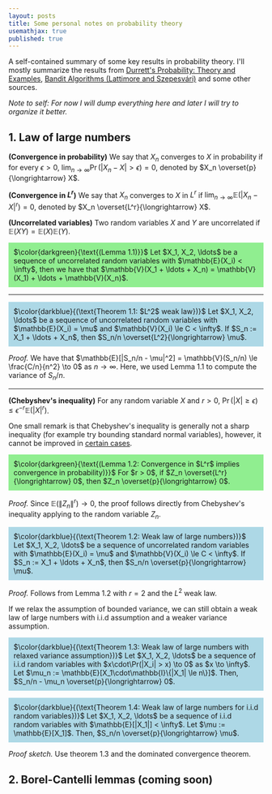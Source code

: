 ```yaml
---
layout: posts
title: Some personal notes on probability theory 
usemathjax: true
published: true
---
```


A self-contained summary of some key results in probability theory.
I'll mostly summarize the results from [Durrett's Probability: Theory and Examples](https://www.cambridge.org/ch/universitypress/subjects/statistics-probability/probability-theory-and-stochastic-processes/probability-theory-and-examples-5th-edition?format=HB), [Bandit Algorithms (Lattimore and Szepesvári)](https://tor-lattimore.com/downloads/book/book.pdf) and some other sources.

_Note to self: For now I will dump everything here and later I will try to organize it better._

<!-- ## 0. Measure-theoretic probability

**($\sigma$-algebra and probability measure)**
Let $\Omega$ be a set of outcomes.
A set of events $\mathcal{F} \subseteq 2^\Omega$ is a $\sigma$-algebra if $\Omega\in\mathcal{F}$, $A^c \in \mathcal{F}$ for all $A \in \mathcal{F}$ and $\bigcup_i A_i \in \mathcal{F}$ for all $A_i \in \mathcal{F}$.
A function $\mathbb{P}: \mathcal{F} \to \mathbb{R}$ is a probability measure if $\mathbb{P}(\Omega) = 1$ and $\mathbb{P}(A) \ge 0$ for all $A \in \mathcal{F}$.
Moreover, $\mathbb{P}(A^c) = 1 - \mathbb{P}(A)$ for all $A \in \mathcal{F}$ and $\mathbb{P}(\bigcup_i A_i) = \sum_i \mathbb{P}(A_i)$ for all $A_i \in \mathcal{F}$ such that $A_i \cap A_j = \emptyset$ for all $i \neq j$.
A set $\mathcal{G}$ is a sub-$\sigma$-algebra of $\mathcal{F}$ if $\mathcal{G} \subseteq \mathcal{F}$ and $\mathcal{G}$ is a $\sigma$-algebra.
The restriction of $\mathbb{P}$ to $\mathcal{G}$ is denoted by $\mathbb{P}|_{\mathcal{G}}$.

For an event $A\in\mathcal{F}$, we denote the probability of $A$ by $\mathbb{P}(A)$.

**(Measurable space)**
A measurable space is a pair $(\Omega, \mathcal{F})$ where $\Omega$ is a set and $\mathcal{F}$ is a $\sigma$-algebra on $\Omega$.

**($\mathcal{F}/\mathcal{G}$-measurable map)**
Let $(\Omega, \mathcal{F})$ be a measurable space and let $\mathcal{X}$ be any set and $\mathcal{G}\subseteq 2^{\mathcal{X}}$.
A map $X:\Omega \to \mathcal{X}$ is $\mathcal{F}/\mathcal{G}$-measurable if $X^{-1}(A) \in \mathcal{F}$ for all $A \in \mathcal{G}$.
Here, $\mathcal{G}$ _need not_ to be a $\sigma$-algebra.
If $X$ is $\mathcal{F}/\mathcal{G}$-measurable, then it is also $\mathcal{F}/\sigma(\mathcal{G})$-measurable, where $\sigma(\mathcal{G})$ is the smallest $\sigma$-algebra containing $\mathcal{G}$. 

Given a map $X:\Omega\to\mathcal{X}$ between measurable spaces $(\Omega, \mathcal{F})$ and $(\mathcal{X}, \mathcal{G})$, we define $$\sigma(X) = \{X^{-1}(A): A\in\mathcal{G}\}$$ to be the $\sigma$-algebra generated by $X$.
Here, the term "generated" means that $\sigma(X)$ is the _smallest_ $\sigma$-algebra containing $X^{-1}(A)$ for all $A \in \mathcal{G}$.
The map $X$ is $\mathcal{F}/\mathcal{G}$-measurable if and only if $\sigma(X) \subseteq \mathcal{F}$.
In fact, $\sigma(X)$ is a sub-$\sigma$-algebra of $\mathcal{F}$ and is also the smallest sub-$\sigma$-algebra for which $X$ is measurable.
Furthurmore, if $\mathcal{G} = \sigma(\mathcal{A})$ itself is generated by a set $\mathcal{A}\subseteq 2^{\mathcal{X}}$, it is enough to check that $$X^{-1}(\mathcal{A}) = \{X^{-1}(A) : A\in\mathcal{A}\}$$ is a subset of $\mathcal{F}$.

**(Borel $\sigma$-algebra)**
If $\mathcal{G}$ is a set of open intervals in $\mathbb{R}$, then the Borel $\sigma$-algebra $\mathcal{B}(\mathbb{R})$ is the smallest $\sigma$-algebra containing $\mathcal{G}$.

---
**(Random variable)**
A random variable on a measurable space $(\Omega, \mathcal{F})$ is a $\mathcal{F}/\mathcal{B}(\mathbb{R})$-measurable map $X:\Omega \to \mathbb{R}$. 

<p style="background-color: lightgreen; padding: 10px;">
$\color{darkgreen}{\text{(Lemma 0.1: Doob–Dynkin lemma (also known as factorization lemma))}}$
Assume that we are given measurable spaces $(\Omega, \mathcal{F})$, $(\mathcal{X}, \mathcal{G})$ and $(\mathcal{Y}, \mathcal{H})$, and $X:\Omega\to\mathcal{X}$ and $Y:\Omega\to\mathcal{Y}$ are the random elements (generalization of random variables to higher dimensions), if $(\mathcal{Y}, \mathcal{H})$ is a Borel space, then $Y$ is $\sigma(X)$-measureable if and only if there exists a $\mathcal{G}/\mathcal{H}$-measurable map $f:\mathcal{X}\to\mathcal{Y}$ such that $Y = f\circ X$.
Here, $Y$ is $\sigma(X)$-measurable means that $\sigma(Y) \subseteq \sigma(X)$, i.e. knowing $X$ gives us information about $Y$.
</p>

---
**(Filtration)**
Given a measurable space $(\Omega, \mathcal{F})$, a filtration is a sequence of $$(\mathcal{F}_t)_{t=0}^n$$ of sub-$\sigma$-algebras of $\mathcal{F}$ such that $$\mathcal{F}_0 \subseteq \mathcal{F}_1 \subseteq \ldots \subseteq \mathcal{F}_n$$.
Also we define $$\mathcal{F}_\infty = \sigma\left(\bigcup_{t=0}^\infty \mathcal{F}_t\right)$$ to be the smallest $\sigma$-algebra containing the union of all $$\mathcal{F}_t$$.

A sequence of random variables $$(X_t)_{t=1}^n$$ if _adapted_ to the filtration $$\mathbb{F} = (\mathcal{F}_t)_{t=0}^n$$ if $$X_t$$ is $$\mathcal{F}_{t}$$-measurable for all $t\in[n]$.
For brevity, we can say $$(X_t)_t$$ is $\mathbb{F}$-adapted.
Finally, $$(X_t)_t$$ is $\mathbb{F}$-predictable if $X_t$ is $$\mathcal{F}_{t-1}$$-measurable for all $t\in[n]$.

---
**(Conditional probability)**
Let $(\Omega, \mathcal{F}, \mathbb{P})$ be a probability space.
The conditional probability $\mathbb{P}(A|B)$ of $A$ given $B$ is defined as $$\mathbb{P}(A|B) = \frac{\mathbb{P}(A\cap B)}{\mathbb{P}(B)}$$.
Intuitively, this tells us how large the portion of $A$ is in $B$.

**(Independence)**
Two events $A, B\in\mathcal{F}$ are independent if $\mathbb{P}(A \cap B) = \mathbb{P}(A)\mathbb{P}(B)$.
Alternatively, we can say that $A$ and $B$ are independent if $\mathbb{P}(A|B) = \mathbb{P}(A)$.
Two random variables $X$ and $Y$ are independent if $\sigma(X)$ and $\sigma(Y)$ are independent $\sigma$-algebras, i.e. $\mathbb{P}(X\in A, Y\in B) = \mathbb{P}(X\in A)\mathbb{P}(Y\in B)$ for all $A, B\in\mathcal{B}(\mathbb{R})$.

---
**(Expectation)**
Given a probability space $(\Omega, \mathcal{F}, \mathbb{P})$, the expectation of a random variable $X:\Omega\to\mathbb{R}$ is defined as its Lebesgue integral with respect to $\mathbb{P}$:

$$
    \mathbb{E}[X] = \int_\Omega X(\omega) d\mathbb{P}(\omega)
$$

To rigourously define what exactly this is, we shall need two facts about integration.
First, the integral of an indicator function is the probability of the event:
If $$X(\omega) = \mathbb{I}\{\omega\in A\}$$ for some $A\in\mathbb{F}$, then $\int_\Omega X(\omega) d\mathbb{P}(\omega) = \mathbb{P}(A)$.
Second, the integral is a linear operator.

Now, if $$X(\omega) = \sum_{i=1}^n a_i \mathbb{I}\{\omega\in A_i\}$$ for some $A_i\in\mathcal{F}$, then we can write the integral as:

$$
    \int_\Omega X(\omega) d\mathbb{P}(\omega) = \sum_{i=1}^n a_i \int_\Omega \mathbb{I}\{\omega\in A_i\} d\mathbb{P}(\omega) = \sum_{i=1}^n a_i \mathbb{P}(A_i)
$$

Such an $X$ is called a simple function.
Then, the expectation is an approximation from below: 

$$
    \int_\Omega X(\omega) d\mathbb{P}(\omega) = \sup\left\{\int_\Omega h(\omega) d\mathbb{P}(\omega) : \text{$h$ is simple and $0\le h \le X$ pointwise} \right\}
$$

---
**(Stochastic process)**
A stochastic process on a probability space $(\Omega, \mathcal{F}, \mathbb{P})$ is a collection of random variables $(X_t)_{t\in T}$ indexed by a set $T$.

**($\mathbb{P}$-almost surely)**
When two random variables $X$ and $Y$ are equal almost surely, we write $X = Y$ $\mathbb{P}$-almost surely, denoted by $X = Y$ $\mathbb{P}$-a.s., if $\mathbb{P}(X = Y) = 1$.
To put it another way, they disagree on a set of measure zero.

**(Martingale)**
Let $X_1, X_2, \ldots$ be a sequence of random variables on $(\Omega, \mathcal{F}, \mathbb{P})$ and $$\mathbb{F} = (\mathcal{F}_t)_{t=1}^n$$ a filtration of $\mathcal{F}$ (we allow $n = \infty$).
A $\mathbb{F}$-adapted sequence of random variables $$(X_t)_{t\in\mathbb{N}_+}$$ is a $\mathbb{F}$-adapted martingale if:
(a) $$\mathbb{E}[X_t | \mathcal{F}_{t-1}] = X_{t-1}$$ almost surely for all $$t\in\{2, 3, \ldots\}$$ and
(b) $$X_t$$ is integrable.
If we replace the equality with less-than or greater-than, we call $$(X_t)_t$$ a supermartingale or submartingale respectively.

A fair betting game is one real-life example, where $$S_t$$ is the total money you have after $t$ rounds of a fair game which can be proven to be a martingale.

**(Stopping time)**
Let $$\mathbb{F} = (\mathcal{F}_t)_{t\in\mathbb{N}}$$ be a filtration.
A random variable $$\tau:\Omega\to\mathbb{N}\cup\{\infty\}$$ is a stopping time with respect to $$\mathbb{F}$$ if for all $$t\in\mathbb{N}$$, the event $$\{\tau \le t\} \in \mathcal{F}_t$$ (or we can say $$\mathbb{I}\{\tau \le t\}$$ is $$\mathcal{F}_t$$-measurable).
The $\sigma$-algebra at the stopping time $\tau$ is:

$$
    \mathcal{F}_\tau = \{A \in \mathcal{F}_\infty : A \cap \{\tau \le t\} \in \mathcal{F}_t \text{ for all $t$} \}
$$

<p style="background-color: lightblue; padding: 10px;">
$\color{darkblue}{(\text{Theorem 0.1: Doob's optional stopping})}$
Let $\mathbb{F} = (\mathcal{F}_t)_{t\in\mathbb{N}}$ be a filtration and $(X_t)_{t\in\mathbb{N}}$ be an $\mathbb{F}$-adapted martingale and $\tau$ an $\mathbb{F}$-stopping time such that <i>at least one</i> of the following conditions hold:

<br>
1. $\exists n\in\mathbb{N}$ such that $\mathbb{P}(\tau > n) = 0$, e.g. $\tau$ is almost surely bounded.

<br>
2. $\mathbb{E}[\tau] < \infty$ and $\exists c\in\mathbb{R}$ such that for all $t\in\mathbb{N}$, $\mathbb{E}\left[|X_{t+1} - X_t| ~\middle| \mathcal{F}_t\right] \le c$ almost surely.

<br>
3. $\exists c$ such that $|X_{t\land \tau}| \le c$ almost surely for all $t\in\mathbb{N}$.

<br>
Then, $X_\tau$ is almost surely well defined and $\mathbb{E}[X_\tau] = \mathbb{E}[X_0]$.
</p>

One practical consequence of this theorem is that if you play a fair betting game and try to outsmart the casino by stopping at a certain time, say when $$S_t \ge \$100$$, you will expect to spend eternity in the casino, e.g. if $S_t$ is the total money you have after $t$ rounds of a fair game, then either $\mathbb{E}[S_\tau] = 0$ or $\mathbb{E}[\tau] = \infty$.

<p style="background-color: lightblue; padding: 10px;">
$\color{darkblue}{(\text{Theorem 0.2: Maximal inequality (also known as Ville's inequality)})}$
Let $(X_t)_{t=0}^\infty$ be a supermartingale with $X_t\ge 0$ almost surely for all $t$.
Then, for any $\epsilon>0$,

$$
    \mathbb{P}\left(\sup_{t\in\mathbb{N}} X_t \ge \epsilon\right) \le \frac{\mathbb{E}[X_0]}{\epsilon}.
$$
<!-- As a remark, this is a generalization of the Markov's inequality. -->

<!-- _Proof._
Let define an event $$A_n = \{\sup_{t\le n} X_t \ge \epsilon\}$$.
We have that $A_1 \subseteq A_2 \subseteq \ldots$ and that:

$$
    \lim_{n\to \infty} A_n = \{\sup_{t\in\mathbb{N}} X_t \ge \epsilon\}
$$

Furthermore, let us define $$\tau = (n+1) \land \min\{t\le n: X_t \ge \epsilon\}$$.
Clearly, $\tau$ is a stopping time and $\mathbb{E}[X_0] \ge \mathbb{E}[X_\tau]$.
By theorem 0.1, we have that:

$$
\begin{align*}
    \mathbb{E}[X_0] \ge \mathbb{E}[X_\tau] \ge \mathbb{E}[X_\tau\mathbb{I}\{\tau \le n\}] \ge \mathbb{E}[\epsilon\mathbb{I}\{\tau \le n\}] = \epsilon \mathbb{P}(\tau \le n) = \epsilon \mathbb{P}(A_n)
\end{align*}
$$

Here, the second inequality stemmed from the definition of stopping time, i.e. $$\mathbb{E}[X_\tau\mathbb{I}\{\tau > n\}] = 0$$:

$$
    \mathbb{E}[X_\tau] = \mathbb{E}[X_\tau\mathbb{I}\{\tau \le n\}] + \underbrace{\mathbb{E}[X_\tau\mathbb{I}\{\tau > n\}]}_{=0} \ge \mathbb{E}[X_\tau\mathbb{I}\{\tau \le n\}] 
$$ 
-->

## 1. Law of large numbers

**(Convergence in probability)**
We say that $X_n$ converges to $X$ in probability if for every $\epsilon > 0$, $\lim_{n \to \infty} \Pr(|X_n - X| > \epsilon) = 0$, denoted by $X_n \overset{p}{\longrightarrow} X$.

**(Convergence in $L^r$)**
We say that $X_n$ converges to $X$ in $L^r$ if $\lim_{n \to \infty} \mathbb{E}(|X_n - X|^r) = 0$, denoted by $X_n \overset{L^r}{\longrightarrow} X$. 

**(Uncorrelated variables)**
Two random variables $X$ and $Y$ are uncorrelated if $\mathbb{E}(XY) = \mathbb{E}(X)\mathbb{E}(Y)$.

<p style="background-color: lightgreen; padding: 10px;">
$\color{darkgreen}{\text{(Lemma 1.1)}}$
Let $X_1, X_2, \ldots$ be a sequence of uncorrelated random variables with $\mathbb{E}(X_i) < \infty$, then we have that $\mathbb{V}(X_1 + \ldots + X_n) = \mathbb{V}(X_1) + \ldots + \mathbb{V}(X_n)$.
</p>

---
<p style="background-color: lightblue; padding: 10px;">
$\color{darkblue}{(\text{Theorem 1.1: $L^2$ weak law})}$
Let $X_1, X_2, \ldots$ be a sequence of uncorrelated random variables with $\mathbb{E}(X_i) = \mu$ and $\mathbb{V}(X_i) \le C < \infty$.
If $S_n := X_1 + \ldots + X_n$, then $S_n/n \overset{L^2}{\longrightarrow} \mu$.
</p>

_Proof._
We have that $\mathbb{E}[|S_n/n - \mu|^2] = \mathbb{V}(S_n/n) \le \frac{C/n}{n^2} \to 0$ as $n \to \infty$.
Here, we used Lemma 1.1 to compute the variance of $S_n/n$.

---
**(Chebyshev's inequality)**
For any random variable $X$ and $r > 0$, $\Pr(|X| \ge \epsilon) \le \epsilon^{-r}\mathbb{E}(|X|^r)$.

One small remark is that Chebyshev's inequality is generally not a sharp inequality (for example try bounding standard normal variables), however, it cannot be improved in [certain cases](https://en.wikipedia.org/wiki/Chebyshev%27s_inequality#Sharpness_of_bounds).

<p style="background-color: lightgreen; padding: 10px;">
$\color{darkgreen}{\text{(Lemma 1.2: Convergence in $L^r$ implies convergence in probability)}}$
For $r > 0$, if $Z_n \overset{L^r}{\longrightarrow} 0$, then $Z_n \overset{p}{\longrightarrow} 0$.
</p>

_Proof._ Since $\mathbb{E}(\|Z_n\|^r) \to 0$, the proof follows directly from Chebyshev's inequality applying to the random variable $Z_n$.

<p style="background-color: lightblue; padding: 10px;">
$\color{darkblue}{(\text{Theorem 1.2: Weak law of large numbers})}$
Let $X_1, X_2, \ldots$ be a sequence of uncorrelated random variables with $\mathbb{E}(X_i) = \mu$ and $\mathbb{V}(X_i) \le C < \infty$.
If $S_n := X_1 + \ldots + X_n$, then $S_n/n \overset{p}{\longrightarrow} \mu$.
</p>

_Proof._ Follows from Lemma 1.2 with $r = 2$ and the $L^2$ weak law.

If we relax the assumption of bounded variance, we can still obtain a weak law of large numbers with i.i.d assumption and a weaker variance assumption.

<p style="background-color: lightblue; padding: 10px;">
$\color{darkblue}{(\text{Theorem 1.3: Weak law of large numbers with relaxed variance assumption})}$
Let $X_1, X_2, \ldots$ be a sequence of i.i.d random variables with $x\cdot\Pr(|X_i| > x) \to 0$ as $x \to \infty$.
Let $\mu_n := \mathbb{E}[X_1\cdot\mathbb{I}\{|X_1| \le n\}]$.
Then, $S_n/n - \mu_n \overset{p}{\longrightarrow} 0$.
</p>

<p style="background-color: lightblue; padding: 10px;">
$\color{darkblue}{(\text{Theorem 1.4: Weak law of large numbers for i.i.d random variables})}$
Let $X_1, X_2, \ldots$ be a sequence of i.i.d random variables with $\mathbb{E}[|X_1|] < \infty$.
Let $\mu := \mathbb{E}[X_1]$.
Then, $S_n/n \overset{p}{\longrightarrow} \mu$.
</p>

_Proof sketch._ Use theorem 1.3 and the dominated convergence theorem.

## 2. Borel-Cantelli lemmas (coming soon)
